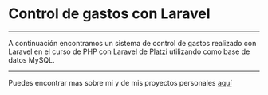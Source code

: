 # Control de gastos con Laravel
---

A continuación encontramos un sistema de control de gastos realizado con Laravel en el curso de PHP con Laravel de [Platzi](https://platzi.com/) utilizando como base de datos MySQL.

---


Puedes encontrar mas sobre mi y de mis proyectos personales [aquí](https://github.com/acuellodemoya) 
